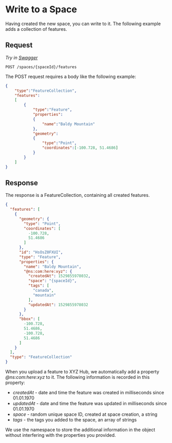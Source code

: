 # Write to a Space

Having created the new space, you can write to it. The following example adds a collection of features.

## Request

*Try in [Swagger](https://xyz.api.here.com/hub/static/swagger/#/Edit_Features)*

```HTTP
POST /spaces/{spaceId}/features
```

The POST request requires a body like the following example:


```JSON
{
    "type":"FeatureCollection",
    "features":
    [
	    {
	    	"type":"Feature",
	    	"properties":
	    	{
	    		"name":"Baldy Mountain"
	    	},
	    	"geometry":
	    	{
	    		"type":"Point",
	    		"coordinates":[-100.728, 51.4686]
	    	}
	    }
	]
}
```

## Response

The response is a FeatureCollection, containing all created features.

```JSON
{
  "features": [
    {
      "geometry": {
        "type": "Point",
        "coordinates": [
          -100.728,
          51.4686
        ]
      },
      "id": "HsOsZ0FXUI",
      "type": "Feature",
      "properties": {
        "name": "Baldy Mountain",
        "@ns:com:here:xyz": {
          "createdAt": 1529855978032,
          "space": "{spaceId}",
          "tags": [
            "canada",
            "mountain"
          ],
          "updatedAt": 1529855978032
        }
      },
      "bbox": [
        -100.728,
        51.4686,
        -100.728,
        51.4686
      ]
    }
  ],
  "type": "FeatureCollection"
}
```

When you upload a feature to XYZ Hub, we automatically add a property *@ns:com:here:xyz* to it. The following information is recorded in this property:

+ *createdAt* - date and time the feature was created in milliseconds since 01.01.1970
+ *updatedAt* - date and time the feature was updated in milliseconds since 01.01.1970
+ *space* - random unique space ID, created at space creation, a string
+ *tags* - the tags you added to the space, an array of strings

We use the namespace to store the additional information in the object without interfering with the properties you provided.